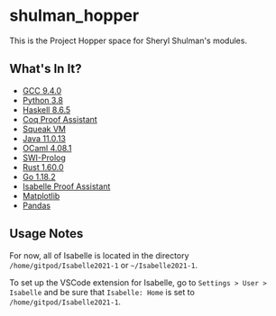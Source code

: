 # shulman_hopper
This is the Project Hopper space for Sheryl Shulman's modules.

## What's In It?
- [GCC 9.4.0](https://gcc.gnu.org/onlinedocs/gcc-9.4.0/gcc/)
- [Python 3.8](https://docs.python.org/3.8/)
- [Haskell 8.6.5](https://www.haskell.org/ghc/)
- [Coq Proof Assistant](https://coq.inria.fr/)
- [Squeak VM](https://wiki.squeak.org/squeak/1447)
- [Java 11.0.13](https://dev.java/)
- [OCaml 4.08.1](https://ocaml.org/docs)
- [SWI-Prolog](https://www.swi-prolog.org/)
- [Rust 1.60.0](https://www.rust-lang.org/learn)
- [Go 1.18.2](https://go.dev/doc/)
- [Isabelle Proof Assistant](https://isabelle.in.tum.de/) 
- [Matplotlib](https://matplotlib.org/)
- [Pandas](https://pandas.pydata.org/)

## Usage Notes
For now, all of Isabelle is located in the directory `/home/gitpod/Isabelle2021-1` or `~/Isabelle2021-1`.

To set up the VSCode extension for Isabelle, go to `Settings > User > Isabelle` and be sure that `Isabelle: Home` is set to `/home/gitpod/Isabelle2021-1`.
